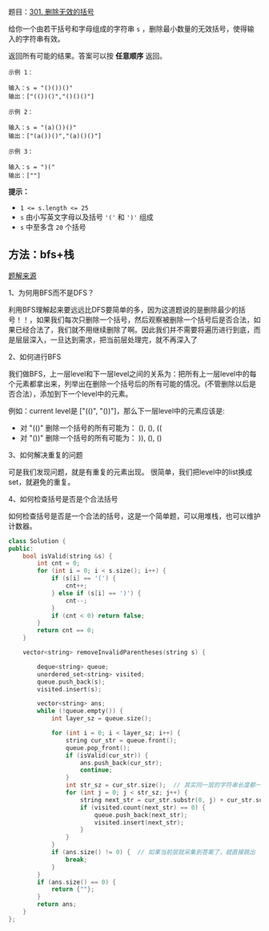 题目：[301. 删除无效的括号](https://leetcode-cn.com/problems/remove-invalid-parentheses/)

给你一个由若干括号和字母组成的字符串 `s` ，删除最小数量的无效括号，使得输入的字符串有效。

返回所有可能的结果。答案可以按 **任意顺序** 返回。

```
示例 1：

输入：s = "()())()"
输出：["(())()","()()()"]

示例 2：

输入：s = "(a)())()"
输出：["(a())()","(a)()()"]

示例 3：

输入：s = ")("
输出：[""]
```

**提示：**

- `1 <= s.length <= 25`
- `s` 由小写英文字母以及括号 `'('` 和 `')'` 组成
- `s` 中至多含 `20` 个括号

## 方法：bfs+栈

[题解来源](https://leetcode-cn.com/problems/remove-invalid-parentheses/solution/bfsjian-dan-er-you-xiang-xi-de-pythonjiang-jie-by-/)

1、为何用BFS而不是DFS？

利用BFS理解起来要远远比DFS要简单的多，因为这道题说的是删除最少的括号！！，如果我们每次只删除一个括号，然后观察被删除一个括号后是否合法，如果已经合法了，我们就不用继续删除了啊。因此我们并不需要将遍历进行到底，而是层层深入，一旦达到需求，把当前层处理完，就不再深入了

2、如何进行BFS

我们做BFS，上一层level和下一层level之间的关系为：把所有上一层level中的每个元素都拿出来，列举出在删除一个括号后的所有可能的情况。(不管删除以后是否合法），添加到下一个level中的元素。

例如：current level是 ["(()", "())"]，那么下一层level中的元素应该是:

- 对 "(()" 删除一个括号的所有可能为： (), (), ((
- 对 "())" 删除一个括号的所有可能为：  )), (), ()

3、如何解决重复的问题

可是我们发现问题，就是有重复的元素出现。
很简单，我们把level中的list换成set，就避免的重复。

4、如何检查括号是否是个合法括号

如何检查括号是否是一个合法的括号，这是一个简单题，可以用堆栈，也可以维护计数器。

```cpp
class Solution {
public:
    bool isValid(string &s) {
        int cnt = 0;
        for (int i = 0; i < s.size(); i++) {
            if (s[i] == '(') {
                cnt++;
            } else if (s[i] == ')') {
                cnt--;
            }
            if (cnt < 0) return false;
        }
        return cnt == 0;
    }

    vector<string> removeInvalidParentheses(string s) {

        deque<string> queue;
        unordered_set<string> visited;
        queue.push_back(s);
        visited.insert(s);

        vector<string> ans;
        while (!queue.empty()) {
            int layer_sz = queue.size();

            for (int i = 0; i < layer_sz; i++) {
                string cur_str = queue.front();
                queue.pop_front();
                if (isValid(cur_str)) {
                    ans.push_back(cur_str);
                    continue;
                }
                int str_sz = cur_str.size();  // 其实同一层的字符串长度都一样的
                for (int j = 0; j < str_sz; j++) {
                    string next_str = cur_str.substr(0, j) + cur_str.substr(j + 1);
                    if (visited.count(next_str) == 0) {
                        queue.push_back(next_str);
                        visited.insert(next_str);
                    }
                }
            }
            if (ans.size() != 0) {  // 如果当前层就采集到答案了，就直接跳出
                break;
            }
        }
        if (ans.size() == 0) {
            return {""};
        }
        return ans;
    }
};
```

